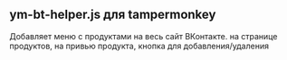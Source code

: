 ## ym-bt-helper.js для tampermonkey

Добавляет меню с продуктами на весь сайт ВКонтакте.
на странице продуктов, на привью продукта, кнопка для добавления/удаления
